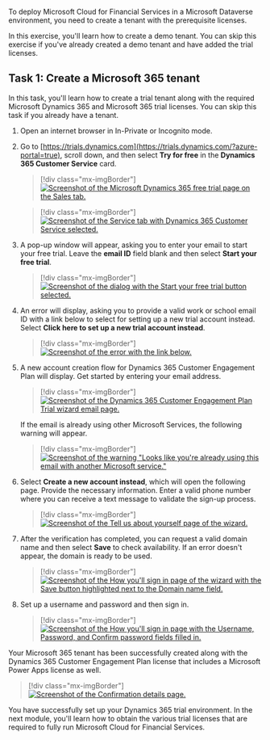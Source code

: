 To deploy Microsoft Cloud for Financial Services in a Microsoft Dataverse environment, you need to create a tenant with the prerequisite licenses.

In this exercise, you'll learn how to create a demo tenant. You can skip this exercise if you've already created a demo tenant and have added the trial licenses.

## Task 1: Create a Microsoft 365 tenant

In this task, you'll learn how to create a trial tenant along with the required Microsoft Dynamics 365 and Microsoft 365 trial licenses. You can skip this task if you already have a tenant.

1. Open an internet browser in In-Private or Incognito mode.

1. Go to [https://trials.dynamics.com](https://trials.dynamics.com/?azure-portal=true), scroll down, and then select **Try for free** in the **Dynamics 365 Customer Service** card.

    > [!div class="mx-imgBorder"]
    > [![Screenshot of the Microsoft Dynamics 365 free trial page on the Sales tab.](../media/trial.png)](../media/trial.png#lightbox)

    > [!div class="mx-imgBorder"]
    > [![Screenshot of the Service tab with Dynamics 365 Customer Service selected.](../media/service.png)](../media/service.png#lightbox)

1. A pop-up window will appear, asking you to enter your email to start your free trial. Leave the **email ID** field blank and then select **Start your free trial**.

    > [!div class="mx-imgBorder"]
    > [![Screenshot of the dialog with the Start your free trial button selected.](../media/start.png)](../media/start.png#lightbox)

1. An error will display, asking you to provide a valid work or school email ID with a link below to select for setting up a new trial account instead. Select **Click here to set up a new trial account instead**.

    > [!div class="mx-imgBorder"]
    > [![Screenshot of the error with the link below.](../media/new-trial.png)](../media/new-trial.png#lightbox)

1. A new account creation flow for Dynamics 365 Customer Engagement Plan will display. Get started by entering your email address.

    > [!div class="mx-imgBorder"]
    > [![Screenshot of the Dynamics 365 Customer Engagement Plan Trial wizard email page.](../media/email.png)](../media/email.png#lightbox)

   If the email is already using other Microsoft Services, the following warning will appear.

    > [!div class="mx-imgBorder"]
    > [![Screenshot of the warning "Looks like you're already using this email with another Microsoft service."](../media/warning.png)](../media/warning.png#lightbox)

1. Select **Create a new account instead**, which will open the following page. Provide the necessary information. Enter a valid phone number where you can receive a text message to validate the sign-up process.

    > [!div class="mx-imgBorder"]
    > [![Screenshot of the Tell us about yourself page of the wizard.](../media/about.png)](../media/about.png#lightbox)

1. After the verification has completed, you can request a valid domain name and then select **Save** to check availability. If an error doesn't appear, the domain is ready to be used.

    > [!div class="mx-imgBorder"]
    > [![Screenshot of the How you'll sign in page of the wizard with the Save button highlighted next to the Domain name field.](../media/domain.png)](../media/domain.png#lightbox)

1. Set up a username and password and then sign in.

    > [!div class="mx-imgBorder"]
    > [![Screenshot of the How you'll sign in page with the Username, Password, and Confirm password fields filled in.](../media/password.png)](../media/password.png#lightbox)

Your Microsoft 365 tenant has been successfully created along with the Dynamics 365 Customer Engagement Plan license that includes a Microsoft Power Apps license as well.

   > [!div class="mx-imgBorder"]
   > [![Screenshot of the Confirmation details page.](../media/confirm.png)](../media/confirm.png#lightbox)

You have successfully set up your Dynamics 365 trial environment. In the next module, you'll learn how to obtain the various trial licenses that are required to fully run Microsoft Cloud for Financial Services.
